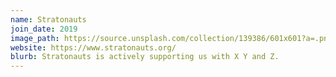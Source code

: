 ```yaml
---
name: Stratonauts
join_date: 2019
image_path: https://source.unsplash.com/collection/139386/601x601?a=.png
website: https://www.stratonauts.org/
blurb: Stratonauts is actively supporting us with X Y and Z.
---
```

